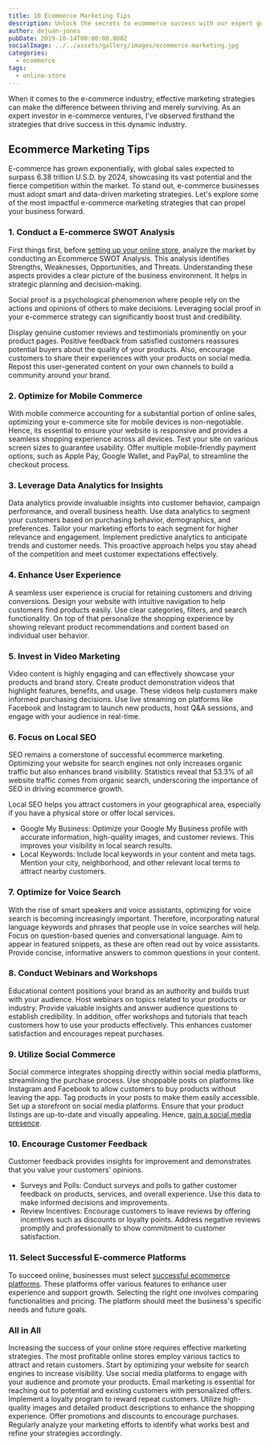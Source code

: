 ```yaml
---
title: 10 Ecommerce Marketing Tips
description: Unlock the secrets to ecommerce success with our expert guide to the top ten marketing tips. Boost your online business with actionable strategies and drive sales like never before.
author: dejuan-jones
pubDate: 2019-10-14T00:00:00.000Z
socialImage: ../../assets/gallery/images/ecommerce-marketing.jpg
categories:
  - ecommerce
tags:
  - online-store
---
```


When it comes to the e-commerce industry, effective marketing strategies can make the difference between thriving and merely surviving. As an expert investor in e-commerce ventures, I've observed firsthand the strategies that drive success in this dynamic industry.

## Ecommerce Marketing Tips

E-commerce has grown exponentially, with global sales expected to surpass 6.38 trillion U.S.D. by 2024, showcasing its vast potential and the fierce competition within the market. To stand out, e-commerce businesses must adopt smart and data-driven marketing strategies. Let's explore some of the most impactful e-commerce marketing strategies that can propel your business forward.

### 1. Conduct a E-commerce SWOT Analysis

First things first, before [setting up your online store](launch-an-ecommerce-store), analyze the market by conducting an Ecommerce SWOT Analysis. This analysis identifies Strengths, Weaknesses, Opportunities, and Threats. Understanding these aspects provides a clear picture of the business environment. It helps in strategic planning and decision-making.

Social proof is a psychological phenomenon where people rely on the actions and opinions of others to make decisions. Leveraging social proof in your e-commerce strategy can significantly boost trust and credibility.

Display genuine customer reviews and testimonials prominently on your product pages. Positive feedback from satisfied customers reassures potential buyers about the quality of your products. Also, encourage customers to share their experiences with your products on social media. Repost this user-generated content on your own channels to build a community around your brand.

### 2. Optimize for Mobile Commerce

With mobile commerce accounting for a substantial portion of online sales, optimizing your e-commerce site for mobile devices is non-negotiable. Hence, its essential to ensure your website is responsive and provides a seamless shopping experience across all devices. Test your site on various screen sizes to guarantee usability. Offer multiple mobile-friendly payment options, such as Apple Pay, Google Wallet, and PayPal, to streamline the checkout process.

### 3. Leverage Data Analytics for Insights

Data analytics provide invaluable insights into customer behavior, campaign performance, and overall business health. Use data analytics to segment your customers based on purchasing behavior, demographics, and preferences. Tailor your marketing efforts to each segment for higher relevance and engagement. Implement predictive analytics to anticipate trends and customer needs. This proactive approach helps you stay ahead of the competition and meet customer expectations effectively.

### 4. Enhance User Experience

A seamless user experience is crucial for retaining customers and driving conversions. Design your website with intuitive navigation to help customers find products easily. Use clear categories, filters, and search functionality. On top of that personalize the shopping experience by showing relevant product recommendations and content based on individual user behavior.

### 5. Invest in Video Marketing

Video content is highly engaging and can effectively showcase your products and brand story. Create product demonstration videos that highlight features, benefits, and usage. These videos help customers make informed purchasing decisions. Use live streaming on platforms like Facebook and Instagram to launch new products, host Q&A sessions, and engage with your audience in real-time.

### 6. Focus on Local SEO

SEO remains a cornerstone of successful ecommerce marketing. Optimizing your website for search engines not only increases organic traffic but also enhances brand visibility. Statistics reveal that 53.3% of all website traffic comes from organic search, underscoring the importance of SEO in driving ecommerce growth.

Local SEO helps you attract customers in your geographical area, especially if you have a physical store or offer local services.

* Google My Business: Optimize your Google My Business profile with accurate information, high-quality images, and customer reviews. This improves your visibility in local search results.
* Local Keywords: Include local keywords in your content and meta tags. Mention your city, neighborhood, and other relevant local terms to attract nearby customers.

### 7. Optimize for Voice Search

With the rise of smart speakers and voice assistants, optimizing for voice search is becoming increasingly important. Therefore, incorporating natural language keywords and phrases that people use in voice searches will help. Focus on question-based queries and conversational language. Aim to appear in featured snippets, as these are often read out by voice assistants. Provide concise, informative answers to common questions in your content.

### 8. Conduct Webinars and Workshops

Educational content positions your brand as an authority and builds trust with your audience. Host webinars on topics related to your products or industry. Provide valuable insights and answer audience questions to establish credibility. In addition, offer workshops and tutorials that teach customers how to use your products effectively. This enhances customer satisfaction and encourages repeat purchases.

### 9. Utilize Social Commerce

Social commerce integrates shopping directly within social media platforms, streamlining the purchase process. Use shoppable posts on platforms like Instagram and Facebook to allow customers to buy products without leaving the app. Tag products in your posts to make them easily accessible. Set up a storefront on social media platforms. Ensure that your product listings are up-to-date and visually appealing. Hence, [gain a social media presence](building-a-social-media-presence).

### 10. Encourage Customer Feedback

Customer feedback provides insights for improvement and demonstrates that you value your customers' opinions.

* Surveys and Polls: Conduct surveys and polls to gather customer feedback on products, services, and overall experience. Use this data to make informed decisions and improvements.
* Review Incentives: Encourage customers to leave reviews by offering incentives such as discounts or loyalty points. Address negative reviews promptly and professionally to show commitment to customer satisfaction.

### 11. Select Successful E-commerce Platforms

To succeed online, businesses must select [successful ecommerce platforms](best-ecommerce-platforms). These platforms offer various features to enhance user experience and support growth. Selecting the right one involves comparing functionalities and pricing. The platform should meet the business's specific needs and future goals.

### All in All

Increasing the success of your online store requires effective marketing strategies. The most profitable online stores employ various tactics to attract and retain customers. Start by optimizing your website for search engines to increase visibility. Use social media platforms to engage with your audience and promote your products. Email marketing is essential for reaching out to potential and existing customers with personalized offers. Implement a loyalty program to reward repeat customers. Utilize high-quality images and detailed product descriptions to enhance the shopping experience. Offer promotions and discounts to encourage purchases. Regularly analyze your marketing efforts to identify what works best and refine your strategies accordingly.
